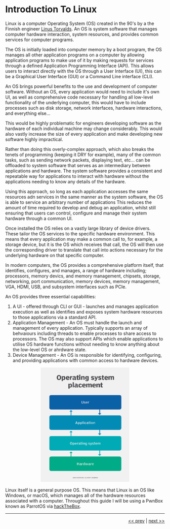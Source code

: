 # Introduction To Linux

Linux is a computer Operating System (OS) created in the 90's by a the Finnish engineer [Linus Torvalds](https://en.wikipedia.org/wiki/Linus_Torvalds). An OS is system software that manages computer hardware interaction, system resources, and provides common services for computer programs.

The OS is initially loaded into computer memory by a boot program, the OS manages all other application programs on a computer by allowing application programs to make use of it by making requests for services through a defined Application Programming Interface (API). This allows users to interact directly with the OS through a User Interface (UI), this can be a Graphical User Interface (GUI) or a Command Line interface (CLI).

An OS brings powerful benefits to the use and development of computer software. Without an OS, every application would need to include it's own UI, as well as comprehensive code necessary for handling all low-level functionality of the underlying computer, this would have to include processes such as disk storage, network interfaces, hardware interactions, and everything else...

This would be highly problematic for engineers developing software as the hardware of each individual machine may change considerably. This would also vastly increase the size of every application and make developing new software highly impractical.

Rather than doing this overly-complex approach, which also breaks the tenets of programming (keeping it DRY for example), many of the common tasks, such as sending network packets, displaying text, etc... can be offloaded to system software that serves as an intermediary between applications and hardware. The system software provides a consistent and repeatable way for applications to interact with hardware without the applications needing to know any details of the hardware.

Using this approach, so long as each application accesses the same resources adn services in the same manner as the system software, the OS is able to service an arbitrary number of applications This reduces the amount of time required to develop and debug an application, whilst still ensuring that users can control, configure and manage their system hardware through a common UI.

Once installed the OS relies on a vastly large library of device drivers. These tailor the OS services to the specific hardware environment. This means that every application may make a common call to, for example, a storage device, but it is the OS which receives that call, the OS will then use the corresponding driver to translate that call into actions necessary for the underlying hardware on that specific computer.

In modern computers, the OS provides a comprehensive platform itself, that identifies, configures, and manages, a range of hardware including; processors, memory devics, and memory management, chipsets, storage, networking, port communication, memory devices, memory management, VGA, HDMI, USB, and subsystem interfaces such as PCIe.

An OS provides three essential capabilities:

1. A UI - offered through CLI or GUI - launches and manages application execution as well as identifies and exposes system hardware resources to those applications via a standard API.
2. Application Management - An OS must handle the launch and management of every application. Typically supports an array of behvaiours including threads to enable processes to share access to processors. The OS may also support APIs which enable applications to utilise OS hardware functions without needing to know anything about the low-level OS or ahrdware state.
3. Device Management - An OS is responsible for identifying, configuring, and providing applications with common access to hardware devices.

<div align="center">

![OS](../images/OS.png)

</div>

Linux itself is a general purpose OS. This means that Linux is an OS like Windows, or macOS, which manages all of the hardware resources associated with a computer. Throughout this guide I will be using a PwnBox known as ParrotOS via [hackTheBox](https://academy.hackthebox.com/).


___

<div align="right">

[<< prev](../README.md) | [next >>](./2_phillosophy.md)
</div>
